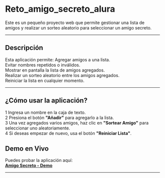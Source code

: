 # Reto_amigo_secreto_alura

Este es un pequeño proyecto web que permite gestionar una lista de amigos y realizar un sorteo aleatorio para seleccionar un amigo secreto.

---

## **Descripción**

Esta aplicación permite:
Agregar amigos a una lista.  
Evitar nombres repetidos o inválidos.  
Mostrar en pantalla la lista de amigos agregados.  
Realizar un sorteo aleatorio entre los amigos agregados.  
Reiniciar la lista en cualquier momento.  


---


## **¿Cómo usar la aplicación?**

1 Ingresa un nombre en la caja de texto.  
2 Presiona el botón **"Añadir"** para agregarlo a la lista.  
3 Una vez agregados varios amigos, haz clic en **"Sortear Amigo"** para seleccionar uno aleatoriamente.  
4 Si deseas empezar de nuevo, usa el botón **"Reiniciar Lista"**.  

##  **Demo en Vivo**
Puedes probar la aplicación aquí:  
**[Amigo Secreto - Demo](https://cladiogm-16.github.io/Reto_amigo_secreto_alura/)**  

---

